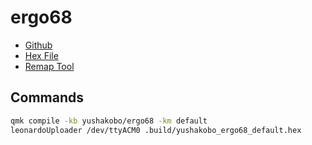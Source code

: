 # ergo68
* [Github](https://github.com/yushakobo/build-documents/tree/master/Ergo68)
* [Hex File](https://remap-keys.app/catalog/qIgO7rOq7GMRsGf6QhlY/firmware)
* [Remap Tool](https://qmk018.remap-keys.app/configure)

## Commands
```bash
qmk compile -kb yushakobo/ergo68 -km default
leonardoUploader /dev/ttyACM0 .build/yushakobo_ergo68_default.hex
```
